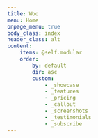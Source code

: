 ```yaml
---
title: Woo
menu: Home
onpage_menu: true
body_class: index
header_class: alt
content:
    items: @self.modular
    order:
        by: default
        dir: asc
        custom:
            - _showcase
            - _features
            - _pricing
            - _callout
            - _screenshots
            - _testimonials
            - _subscribe
---
```



